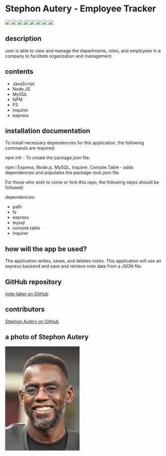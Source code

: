 # Stephon Autery - Employee Tracker
 [<img src="https://img.shields.io/badge/Stephon_Autery-let's_begin_here_...-goldenrod.svg" target="_blank">](http://stephonautery.com) [<img src="https://img.shields.io/badge/license-MIT-blue.svg">](https://opensource.org/licenses/MIT) [<img src="https://img.shields.io/badge/_ES_-_6_-green.svg">](http://www.ecma-international.org/ecma-262/6.0/) [<img src=https://img.shields.io/badge/_path_-_7.1.0_-green.svg>](https://www.npmjs.com/package/path) [<img src=https://img.shields.io/badge/_fs_-0.0.1_-orange.svg>](https://www.npmjs.com/package/fs) [<img src=https://img.shields.io/badge/_express_-_4.16.4-pink.svg>](https://www.npmjs.com/package/fs-extra) [<img src=https://img.shields.io/badge/_MySQL_-2.18.1_-orange.svg>](https://www.npmjs.com/package/mysql) [<img src=https://img.shields.io/badge/_console.table_-0.10.0_-brown.svg>](https://www.npmjs.com/package/console.table)
 ## description 
 user is able to view and manage the departments, roles, and employees in a company to facilitate organization and management.

 ## contents 
  
 - JavaScript 
 - Node.JS
 - MySQL
 - NPM 
 - FS
 - Inquirer
 - express 
 
 ## installation documentation

 To install necessary dependencies for this application, the following commands are required:

npm init - To create the package.json file.

npm i Express, Node.js, MySQL, Inquirer, Console.Table - adds dependencies and populates the package-lock.json file.

For those who wish to clone or fork this repo, the following steps should be followed:

 dependencies: 
 - path 
 - fs 
 - express
 - mysql
 - console.table
 - inquirer

 ## how will the app be used? 
  
 The application writes, saves, and deletes notes. This application will use an express backend and save and retrieve note data from a JSON file.  

 ## GitHub repository 
 [note-taker on GitHub](https://github.com/StephonAutery/Stephon_Autery-Employee-Tracker) 

 ## contributors 
 [Stephon Autery on GitHub](https://github.com/StephonAutery)

 
 ## a photo of Stephon Autery 
 
 
 ![i'm a link](./images/stephon-headshot-garden.jpg)

